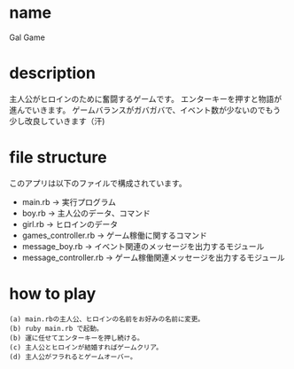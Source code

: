 # name
Gal Game

# description
主人公がヒロインのために奮闘するゲームです。
エンターキーを押すと物語が進んでいきます。
ゲームバランスがガバガバで、イベント数が少ないのでもう少し改良していきます（汗)

# file structure
このアプリは以下のファイルで構成されています。
* main.rb -> 実行プログラム
* boy.rb -> 主人公のデータ、コマンド
* girl.rb -> ヒロインのデータ
* games_controller.rb -> ゲーム稼働に関するコマンド
* message_boy.rb -> イベント関連のメッセージを出力するモジュール
* message_controller.rb -> ゲーム稼働関連メッセージを出力するモジュール


# how to play
```
(a) main.rbの主人公、ヒロインの名前をお好みの名前に変更。
(b) ruby main.rb で起動。
(b) 運に任せてエンターキーを押し続ける。
(c) 主人公とヒロインが結婚すればゲームクリア。
(d) 主人公がフラれるとゲームオーバー。
```

